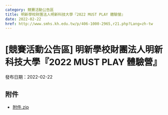 ```yaml
---
category: 競賽活動公告區
title: 明新學校財團法人明新科技大學『2022 MUST PLAY 體驗營』
date: 2022-02-22
href: http://www.smhs.kh.edu.tw/p/406-1000-2965,r21.php?Lang=zh-tw
---
```


# [競賽活動公告區] 明新學校財團法人明新科技大學『2022 MUST PLAY 體驗營』

發布日期：2022-02-22

<div><div></div><div></div></div>

## 附件

- [附件.zip](https://www.smhs.kh.edu.tw/app/index.php?Action=downloadfile&file=WVhSMFlXTm9MelUxTDNCMFlWOHlOams1WHpRMU5qTTFPVFpmT1RNME5qSXVlbWx3&fname=DGGGROTSYWQO41XX50LKSWHGRK30OOLKDGUWTSKK4125MLVWKPROVTPOUSSSPKPO)
